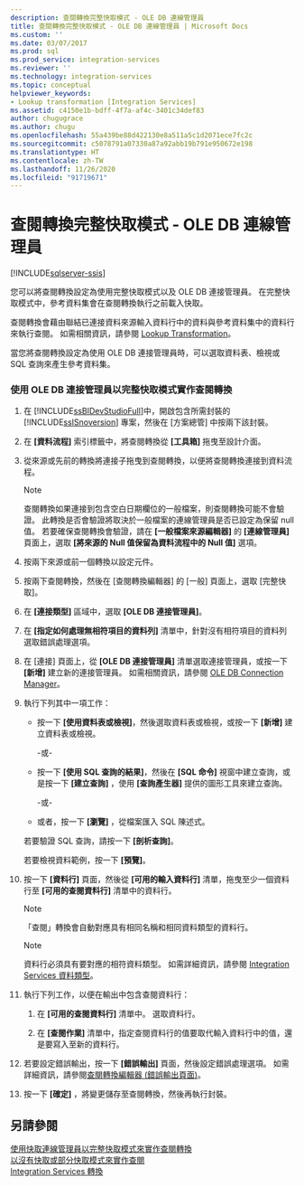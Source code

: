 ```yaml
---
description: 查閱轉換完整快取模式 - OLE DB 連線管理員
title: 查閱轉換完整快取模式 - OLE DB 連線管理員 | Microsoft Docs
ms.custom: ''
ms.date: 03/07/2017
ms.prod: sql
ms.prod_service: integration-services
ms.reviewer: ''
ms.technology: integration-services
ms.topic: conceptual
helpviewer_keywords:
- Lookup transformation [Integration Services]
ms.assetid: c4150e1b-bdff-4f7a-af4c-3401c34def83
author: chugugrace
ms.author: chugu
ms.openlocfilehash: 55a439be88d422130e8a511a5c1d2071ece7fc2c
ms.sourcegitcommit: c5078791a07330a87a92abb19b791e950672e198
ms.translationtype: HT
ms.contentlocale: zh-TW
ms.lasthandoff: 11/26/2020
ms.locfileid: "91719671"
---
```

# <a name="lookup-transformation-full-cache-mode---ole-db-connection-manager"></a>查閱轉換完整快取模式 - OLE DB 連線管理員

[!INCLUDE[sqlserver-ssis](../../includes/applies-to-version/sqlserver-ssis.md)]


  您可以將查閱轉換設定為使用完整快取模式以及 OLE DB 連接管理員。 在完整快取模式中，參考資料集會在查閱轉換執行之前載入快取。  
  
 查閱轉換會藉由聯結已連接資料來源輸入資料行中的資料與參考資料集中的資料行來執行查閱。 如需相關資訊，請參閱 [Lookup Transformation](../../integration-services/data-flow/transformations/lookup-transformation.md)。  
  
 當您將查閱轉換設定為使用 OLE DB 連接管理員時，可以選取資料表、檢視或 SQL 查詢來產生參考資料集。  
  
### <a name="to-implement-a-lookup-transformation-in-full-cache-mode-by-using-ole-db-connection-manager"></a>使用 OLE DB 連接管理員以完整快取模式實作查閱轉換  
  
1.  在 [!INCLUDE[ssBIDevStudioFull](../../includes/ssbidevstudiofull-md.md)]中，開啟包含所需封裝的 [!INCLUDE[ssISnoversion](../../includes/ssisnoversion-md.md)] 專案，然後在 [方案總管] 中按兩下該封裝。  
  
2.  在 **[資料流程]** 索引標籤中，將查閱轉換從 **[工具箱]** 拖曳至設計介面。  
  
3.  從來源或先前的轉換將連接子拖曳到查閱轉換，以便將查閱轉換連接到資料流程。  
  
    > [!NOTE]  
    >  查閱轉換如果連接到包含空白日期欄位的一般檔案，則查閱轉換可能不會驗證。 此轉換是否會驗證將取決於一般檔案的連線管理員是否已設定為保留 null 值。 若要確保查閱轉換會驗證，請在 **[一般檔案來源編輯器]** 的 **[連線管理員]** 頁面上，選取 **[將來源的 Null 值保留為資料流程中的 Null 值]** 選項。  
  
4.  按兩下來源或前一個轉換以設定元件。  
  
5.  按兩下查閱轉換，然後在 [查閱轉換編輯器] 的 [一般] 頁面上，選取 [完整快取]。  
  
6.  在 **[連接類型]** 區域中，選取 **[OLE DB 連接管理員]**。  
  
7.  在 **[指定如何處理無相符項目的資料列]** 清單中，針對沒有相符項目的資料列選取錯誤處理選項。  
  
8.  在 [連接] 頁面上，從 **[OLE DB 連接管理員]** 清單選取連接管理員，或按一下 **[新增]** 建立新的連接管理員。 如需相關資訊，請參閱 [OLE DB Connection Manager](../../integration-services/connection-manager/ole-db-connection-manager.md)。  
  
9. 執行下列其中一項工作：  
  
    -   按一下 **[使用資料表或檢視]**，然後選取資料表或檢視，或按一下 **[新增]** 建立資料表或檢視。  
  
         -或-  
  
    -   按一下 **[使用 SQL 查詢的結果]**，然後在 **[SQL 命令]** 視窗中建立查詢，或是按一下 **[建立查詢]** ，使用 **[查詢產生器]** 提供的圖形工具來建立查詢。  
  
         -或-  
  
    -   或者，按一下 **[瀏覽]** ，從檔案匯入 SQL 陳述式。  
  
     若要驗證 SQL 查詢，請按一下 **[剖析查詢]**。  
  
     若要檢視資料範例，按一下 **[預覽]**。  
  
10. 按一下 **[資料行]** 頁面，然後從 **[可用的輸入資料行]** 清單，拖曳至少一個資料行至 **[可用的查閱資料行]** 清單中的資料行。  
  
    > [!NOTE]  
    >  「查閱」轉換會自動對應具有相同名稱和相同資料類型的資料行。  
  
    > [!NOTE]  
    >  資料行必須具有要對應的相符資料類型。 如需詳細資訊，請參閱 [Integration Services 資料類型](../../integration-services/data-flow/integration-services-data-types.md)。  
  
11. 執行下列工作，以便在輸出中包含查閱資料行：  
  
    1.  在 **[可用的查閱資料行]** 清單中。 選取資料行。  
  
    2.  在 **[查閱作業]** 清單中，指定查閱資料行的值要取代輸入資料行中的值，還是要寫入至新的資料行。  
  
12. 若要設定錯誤輸出，按一下 **[錯誤輸出]** 頁面，然後設定錯誤處理選項。 如需詳細資訊，請參閱[查閱轉換編輯器 &#40;錯誤輸出頁面&#41;](../data-flow/transformations/lookup-transformation.md)。  
  
13. 按一下 **[確定]** ，將變更儲存至查閱轉換，然後再執行封裝。  
  
## <a name="see-also"></a>另請參閱  
 [使用快取連線管理員以完整快取模式來實作查閱轉換](../../integration-services/connection-manager/lookup-transformation-full-cache-mode-cache-connection-manager.md)   
 [以沒有快取或部分快取模式來實作查閱](../../integration-services/data-flow/transformations/implement-a-lookup-in-no-cache-or-partial-cache-mode.md)   
 [Integration Services 轉換](../../integration-services/data-flow/transformations/integration-services-transformations.md)  
  
